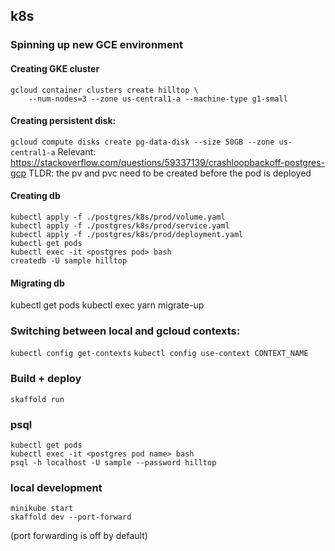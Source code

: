 ## k8s

### Spinning up new GCE environment

#### Creating GKE cluster

```
gcloud container clusters create hilltop \
    --num-nodes=3 --zone us-central1-a --machine-type g1-small
```

#### Creating persistent disk:

`gcloud compute disks create pg-data-disk --size 50GB --zone us-central1-a`
Relevant: https://stackoverflow.com/questions/59337139/crashloopbackoff-postgres-gcp
TLDR: the pv and pvc need to be created before the pod is deployed

#### Creating db

```
kubectl apply -f ./postgres/k8s/prod/volume.yaml
kubectl apply -f ./postgres/k8s/prod/service.yaml
kubectl apply -f ./postgres/k8s/prod/deployment.yaml
kubectl get pods
kubectl exec -it <postgres pod> bash
createdb -U sample hilltop
```

#### Migrating db

kubectl get pods
kubectl exec <web pod> yarn migrate-up

### Switching between local and gcloud contexts:

`kubectl config get-contexts`
`kubectl config use-context CONTEXT_NAME`

### Build + deploy

`skaffold run`

### psql

```
kubectl get pods
kubectl exec -it <postgres pod name> bash
psql -h localhost -U sample --password hilltop
```

### local development

```
minikube start
skaffold dev --port-forward
```

(port forwarding is off by default)
